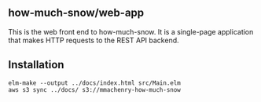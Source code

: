 how-much-snow/web-app
---

This is the web front end to how-much-snow. It is a single-page application that makes HTTP requests to the REST API backend.

Installation
---

    elm-make --output ../docs/index.html src/Main.elm
    aws s3 sync ../docs/ s3://mmachenry-how-much-snow

